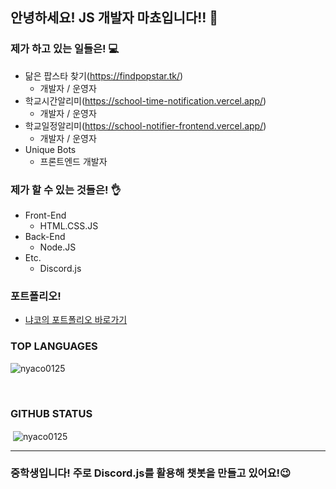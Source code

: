 ## 안녕하세요! JS 개발자 마쵸입니다!! 👋

### 제가 하고 있는 일들은! 💻
  - 닮은 팝스타 찾기(https://findpopstar.tk/)
    - 개발자 / 운영자
  - 학교시간알리미(https://school-time-notification.vercel.app/)
    - 개발자 / 운영자
  - 학교일정알리미(https://school-notifier-frontend.vercel.app/)
    - 개발자 / 운영자
  - Unique Bots
    - 프론트엔드 개발자
  
### 제가 할 수 있는 것들은! 👌
- Front-End
  - HTML.CSS.JS
- Back-End
  - Node.JS
- Etc.
  - Discord.js

### 포트폴리오!
- [냐코의 포트폴리오 바로가기](https://portfolio.nyaco0125.vercel.app/)

### TOP LANGUAGES
<p><img align="center" src="https://github-readme-stats.vercel.app/api/top-langs?username=nyaco0125&show_icons=true&locale=en&layout=compact" alt="nyaco0125" /></p><br /> 

### GITHUB STATUS
<p>&nbsp;<img align="center" src="https://github-readme-stats.vercel.app/api?username=nyaco0125&show_icons=true&locale=en" alt="nyaco0125" /></p>
<hr/>

### 중학생입니다! 주로 Discord.js를 활용해 챗봇을 만들고 있어요!😉


